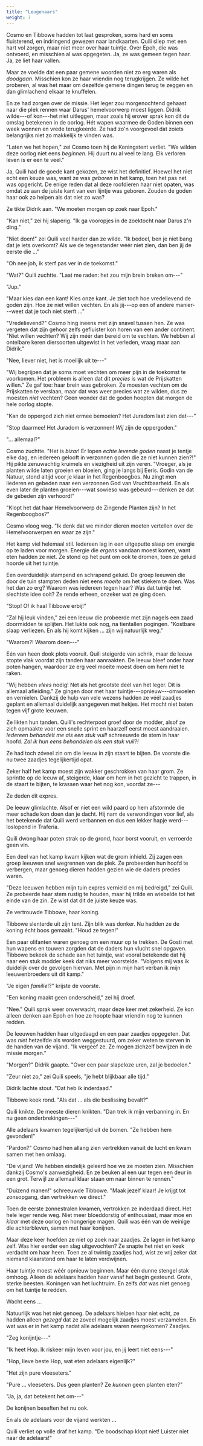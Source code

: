 ```yaml
---
title: "Leugenaars"
weight: 7
---
```


Cosmo en Tibbowe hadden tot laat gesproken, soms hard en soms fluisterend, en indringend gewezen naar landkaarten. Quili sliep met een hart vol zorgen, maar niet meer over haar tuintje. Over Epoh, die was ontvoerd, en misschien al was opgegeten. Ja, ze was gemeen tegen haar. Ja, ze liet haar vallen. 

Maar ze voelde dat een paar gemene woorden niet zo erg waren als _doodgaan_. Misschien kon ze haar vriendin nog terugkrijgen. Ze wilde het proberen, al was het maar om dezelfde gemene dingen terug te zeggen en dan glimlachend elkaar te knuffelen.

En ze had zorgen over de missie. Het leger zou morgenochtend gehaast naar die plek rennen waar Darus' hemelvoorwerp moest liggen. Didrik wilde---of kon---het niet uitleggen, maar zoals hij erover sprak kon dit de omslag betekenen in de oorlog. Hét wapen waarmee de Goden binnen een week wonnen en vrede terugkeerde. Ze had zo'n voorgevoel dat zoiets belangrijks niet zo makkelijk te vinden was.

"Laten we het hopen," zei Cosmo toen hij de Koningstent verliet. "We wilden deze oorlog niet eens _beginnen_. Hij duurt nu al veel te lang. Elk verloren leven is er een te veel."

Ja, Quili had de goede kant gekozen, ze wist het definitief. Hoewel het niet echt een keuze was, want ze was _geboren_ in het kamp, toen het pas net was opgericht. De enige reden dat al deze roofdieren haar niet opaten, was omdat ze aan de juiste kant van een lijntje was geboren. Zouden de goden haar ook zo helpen als dat niet zo was?

Ze tikte Didrik aan. "We moeten morgen op zoek naar Epoh."

"Kan niet," zei hij slaperig. "Ik ga vooropjes in de zoektocht naar Darus z'n ding."

"Niet doen!" zei Quili veel harder dan ze wilde. "Ik bedoel, ben je niet bang dat je iets overkomt? Als we de tegenstander wéér niet zien, dan ben jij de eerste die ..."

"Oh nee joh, ik sterf pas ver in de toekomst."

"Wat?" Quili zuchtte. "Laat me raden: het zou mijn brein breken om---"

"Jup."

"Maar kies dan een kant! Kies onze kant. Je ziet toch hoe vredelievend de goden zijn. Hoe ze niet willen vechten. En als jij---op een of andere manier---weet dat je toch niet sterft ..."

"Vredelievend?" Cosmo hing ineens met zijn snavel tussen hen. Ze was vergeten dat zijn gehoor zelfs gefluister kon horen van een ander continent. "Niet willen vechten? Wij zijn méér dan bereid om te vechten. We hebben al ontelbare keren diersoorten uitgewist in het verleden, vraag maar aan Didrik."

"Nee, liever niet, het is moeilijk uit te---"

"Wij begrijpen dat je soms moet vechten om meer pijn in de toekomst te voorkomen. Het probleem is alleen dat dit _precies_ is wat de Prijskatten willen." Ze gaf toe: haar brein was gebroken. Ze moesten vechten om de Prijskatten te verslaan, maar dat was weer precies wat ze wilden, dus ze moesten _niet_ vechten? Geen wonder dat de goden hoopten dat morgen de hele oorlog stopte.

"Kan de oppergod zich niet ermee bemoeien? Het Juradom laat zien dat---"

"Stop daarmee! Het Juradom is verzonnen! _Wij_ zijn de oppergoden."

"... allemaal?"

Cosmo zuchtte. "Het is _bizar_! Er lopen _echte levende goden_ naast je tentje elke dag, en iedereen gelooft in verzonnen goden die ze niet kunnen zien?!" Hij pikte zenuwachtig kruimels en viezigheid uit zijn veren. "Vroeger, als je planten wilde laten groeien en bloeien, ging je langs bij Eeris. Godin van de Natuur, stond altijd voor je klaar in het Regenboogbos. Nu zingt men liederen en gebeden naar een verzonnen God van Vruchtbaarheid. En als even later de planten groeien---wat sowieso was gebeurd---denken ze dat de gebeden zijn verhoord!"

"Klopt het dat haar Hemelvoorwerp de Zingende Planten zijn? In het Regenboogbos?"

Cosmo vloog weg. "Ik denk dat we minder dieren moeten vertellen over de Hemelvoorwerpen en waar ze zijn."

Het kamp viel helemaal stil. Iedereen lag in een uitgeputte slaap om energie op te laden voor morgen. Energie die _ergens_ vandaan moest komen, want eten hadden ze niet. Ze stond op het punt om ook te dromen, toen ze geluid hoorde uit het tuintje.

Een overduidelijk stampend en schrapend geluid. De groep leeuwen die door de tuin stampten deden niet eens _moeite_ om het stiekem te doen. Was het dan zo erg? Waarom was iedereen tegen haar? Was dat tuintje het slechtste idee ooit? Ze rende erheen, onzeker wat ze ging doen.

"Stop! Of ik haal Tibbowe erbij!"

"Zal hij leuk vinden," zei een leeuw die probeerde met zijn nagels een zaad doormidden te splijten. Het lukte ook nog, na tientallen pogingen. "Kostbare slaap verliezen. En als hij komt kijken ... zijn wij natuurlijk weg."

"Waarom?! Waarom doen---"

Eén van heen dook plots vooruit. Quili steigerde van schrik, maar de leeuw stopte vlak voordat zijn tanden haar aanraakten. De leeuw bleef onder haar poten hangen, waardoor ze erg veel moeite moest doen om hem niet te raken.

"Wij hebben _vlees_ nodig! Net als het grootste deel van het leger. Dit is allemaal afleiding." Ze gingen door met haar tuintje---opnieuw---omwoelen en vernielen. Dankzij de hulp van vele wezens hadden ze véél zaadjes geplant en allemaal duidelijk aangegeven met hekjes. Het mocht niet baten tegen vijf grote leeuwen.

Ze likten hun tanden. Quili's rechterpoot groef door de modder, alsof ze zich opmaakte voor een snelle sprint en haarzelf eerst moest aandraaien. _Iedereen behandelt me als een stuk vuil!_ schreeuwde de stem in haar hoofd. _Zal ik hun eens behandelen als een stuk vuil?!_

Ze had toch zóveel zin om die leeuw in zijn staart te bijten. De voorste die nu twee zaadjes tegelijkertijd opat.

Zeker half het kamp moest zijn wakker geschrokken van haar grom. Ze sprintte op de leeuw af, steigerde, klaar om hem in het gezicht te trappen, in de staart te bijten, te krassen waar het nog kon, voordat ze---

Ze deden dit expres.

De leeuw glimlachte. Alsof er niet een wild paard op hem afstormde die meer schade kon doen dan je dacht. Hij nam de verwondingen voor lief, als het betekende dat Quili werd verbannen en dus een lekker hapje werd---loslopend in Traferia.

Quili dwong haar poten strak op de grond, haar borst vooruit, en verroerde geen vin.

Een deel van het kamp kwam kijken wat de grom inhield. Zij zagen een groep leeuwen snel wegrennen van de plek. Ze probeerden hun hoofd te verbergen, maar genoeg dieren hadden gezien wie de daders precies waren.

"Deze leeuwen hebben mijn tuin expres vernield en mij bedreigd," zei Quili. Ze probeerde haar stem rustig te houden, maar hij trilde en wiebelde tot het einde van de zin. Ze wist dat dit de juiste keuze was.

Ze vertrouwde Tibbowe, haar koning.

Tibbowe slenterde uit zijn tent. Zijn blik was donker. Nu hadden ze de koning écht boos gemaakt. "Houd ze tegen!"

Een paar olifanten waren genoeg om een muur op te trekken. De Gosti met hun wapens en touwen zorgden dat de daders hun vlucht snel opgaven. Tibbowe bekeek de schade aan het tuintje, wat vooral betekende dat hij naar een stuk modder keek dat niks meer voorstelde. "Volgens mij was ik duidelijk over de gevolgen hiervan. Met pijn in mijn hart verban ik mijn leeuwenbroeders uit dit kamp."

"Je eigen _familie_!?" krijste de voorste.

"Een koning maakt geen onderscheid," zei hij droef.

"Nee." Quili sprak weer onverwacht, maar deze keer met zekerheid. Ze kon alleen denken aan Epoh en hoe ze hoopte haar vriendin nog te kunnen redden.

De leeuwen hadden haar uitgedaagd en een paar zaadjes opgegeten. Dat was _niet_ hetzelfde als worden weggestuurd, om zeker weten te sterven in de handen van de vijand. "Ik vergeef ze. Ze mogen zichzelf bewijzen in de missie morgen."

"Morgen?" Didrik gaapte. "Over een paar slapeloze uren, zal je bedoelen."

"Zeur niet zo," zei Quili speels, "je hebt blijkbaar alle tijd."

Didrik lachte stout. "Dat heb ik inderdaad."

Tibbowe keek rond. "Als dat ... als die beslissing bevalt?" 

Quili knikte. De meeste dieren knikten. "Dan trek ik mijn verbanning in. En nu geen onderbrekingen---"

Alle adelaars kwamen tegelijkertijd uit de bomen. "Ze hebben hem gevonden!"

"Pardon?" Cosmo had hen allang zien vertrekken vanuit de lucht en kwam samen met hen omlaag.

"De vijand! We hebben eindelijk geleerd hoe we ze moeten zien. Misschien dankzij Cosmo's aanwezigheid. En ze beuken al een uur tegen een deur in een grot. Terwijl ze allemaal klaar staan om naar binnen te rennen."

"Duizend manen!" schreeuwde Tibbowe. "Maak jezelf klaar! Je krijgt tot zonsopgang, dan vertrekken we direct."

Toen de eerste zonnestralen kwamen, vertrokken ze inderdaad direct. Het hele leger rende weg. Niet meer bloeddorstig of enthousiast, maar moe en _klaar_ met deze oorlog en hongerige magen. Quili was één van de weinige die achterbleven, samen met haar konijnen.

Maar deze keer hoefden ze niet op zoek naar zaadjes. Ze lagen in het kamp zelf. Was hier eerder een slag uitgevochten? Ze snapte het niet en keek verdacht om haar heen. Toen ze al twintig zaadjes had, wist ze vrij zeker dat niemand klaarstond om haar te laten verdwijnen.

Haar tuintje moest wéér opnieuw beginnen. Maar één dunne stengel stak omhoog. Alleen de adelaars hadden haar vanaf het begin gesteund. Grote, sterke beesten. Koningen van het luchtruim. En zelfs _dat_ was niet genoeg om het tuintje te redden. 

Wacht eens ...

Natuurlijk was het niet genoeg. De adelaars hielpen haar niet echt, ze hadden alleen _gezegd_ dat ze zoveel mogelijk zaadjes moest verzamelen. En wat was er in het kamp nadat alle adelaars waren neergekomen? Zaadjes.

"Zeg konijntje---"

"Ik heet Hop. Ik riskeer mijn leven voor jou, en jij leert niet eens---"

"Hop, lieve beste Hop, wat eten adelaars eigenlijk?"

"Het zijn pure vleeseters."

"Pure ... vleeseters. Dus geen planten? Ze _kunnen_ geen planten eten?"

"Ja, ja, dat betekent het om---"

De konijnen beseften het nu ook. 

En als de adelaars voor de vijand werkten ...

Quili verliet op volle draf het kamp. "De boodschap klopt niet! Luister niet naar de adelaars!"